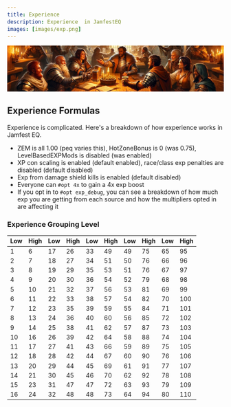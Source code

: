 ```yaml
---
title: Experience
description: Experience  in JamfestEQ
images: [images/exp.png]
---
```


![Experience](images/exp.png)


## Experience Formulas

Experience is complicated. Here's a breakdown of how experience works in Jamfest EQ.

- ZEM is all 1.00 (peq varies this), HotZoneBonus is 0 (was 0.75), LevelBasedEXPMods is disabled (was enabled)
- XP con scaling is enabled (default enabled), race/class exp penalties are disabled (default disabled)
- Exp from damage shield kills is enabled (default disabled)
- Everyone can `#opt 4x` to gain a 4x exp boost
- If you opt in to `#opt exp_debug`, you can see a breakdown of how much exp you are getting from each source and how the multipliers opted in are affecting it

### Experience Grouping Level

Low|High|Low|High|Low|High|Low|High|Low|High
---|---|---|---|---|---|---|---|---|---
1|6|17|26|33|49|49|75|65|95
2|7|18|27|34|51|50|76|66|96
3|8|19|29|35|53|51|76|67|97
4|9|20|30|36|54|52|79|68|98
5|10|21|32|37|56|53|81|69|99
6|11|22|33|38|57|54|82|70|100
7|12|23|35|39|59|55|84|71|101
8|13|24|36|40|60|56|85|72|102
9|14|25|38|41|62|57|87|73|103
10|16|26|39|42|64|58|88|74|104
11|17|27|41|43|66|59|89|75|105
12|18|28|42|44|67|60|90|76|106
13|20|29|44|45|69|61|91|77|107
14|21|30|45|46|70|62|92|78|108
15|23|31|47|47|72|63|93|79|109
16|24|32|48|48|73|64|94|80|110
